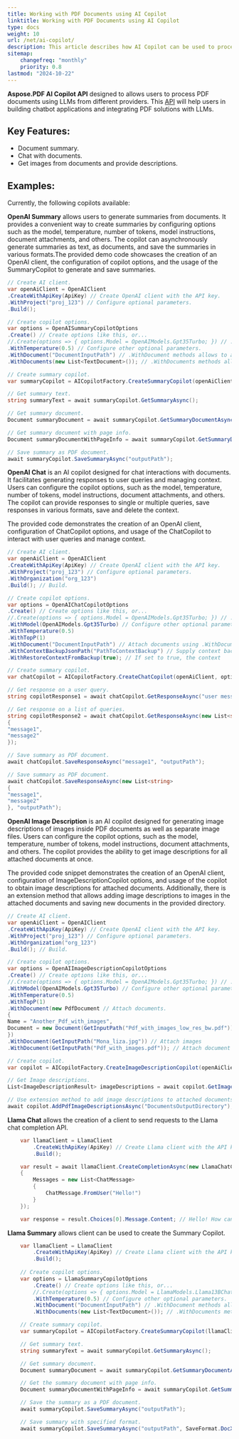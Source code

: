 ```yaml
---
title: Working with PDF Documents using AI Copilot
linktitle: Working with PDF Documents using AI Copilot
type: docs
weight: 10
url: /net/ai-copilot/
description: This article describes how AI Copilot can be used to process the PDF document with Aspose.PDF library.
sitemap:
    changefreq: "monthly"
    priority: 0.8
lastmod: "2024-10-22"
---
```


**Aspose.PDF AI Copilot API** designed to allows users to process PDF documents using LLMs from different providers. This [API](https://reference.aspose.com/pdf/net/aspose.pdf/) will help users in building chatbot applications and integrating PDF solutions with LLMs.

## Key Features:

* Document summary.
* Chat with documents.
* Get images from documents and provide descriptions.

## Examples:

Currently, the following copilots available:

**OpenAI Summary** allows users to generate summaries from documents. It provides a convenient way to create summaries by configuring options such as the model, temperature, number of tokens, model instructions, document attachments, and others. The copilot can asynchronously generate summaries as text, as documents, and save the summaries in various formats.The provided demo code showcases the creation of an OpenAI client, the configuration of copilot options, and the usage of the SummaryCopilot to generate and save summaries.

```cs
// Create AI client.
var openAiClient = OpenAIClient
.CreateWithApiKey(ApiKey) // Create OpenAI client with the API key.
.WithProject("proj_123") // Configure optional parameters.
.Build();

// Create copilot options.
var options = OpenAISummaryCopilotOptions
.Create() // Create options like this, or...
//.Create(options => { options.Model = OpenAIModels.Gpt35Turbo; }) // ...create using delegate.
.WithTemperature(0.5) // Configure other optional parameters.
.WithDocument("DocumentInputPath") // .WithDocument methods allows to add text, pdf and paths to documents.
.WithDocuments(new List<TextDocument>()); // .WithDocuments methods allows to add text, pdf and path collections.

// Create summary copilot.
var summaryCopilot = AICopilotFactory.CreateSummaryCopilot(openAiClient, options);

// Get summary text.
string summaryText = await summaryCopilot.GetSummaryAsync();

// Get summary document.
Document summaryDocument = await summaryCopilot.GetSummaryDocumentAsync();

// Get summary document with page info.
Document summaryDocumentWithPageInfo = await summaryCopilot.GetSummaryDocumentAsync(new PageInfo());

// Save summary as PDF document.
await summaryCopilot.SaveSummaryAsync("outputPath");
```

**OpenAI Chat** is an AI copilot designed for chat interactions with documents. It facilitates generating responses to user queries and managing context. Users can configure the copilot options, such as the model, temperature, number of tokens, model instructions, document attachments, and others. The copilot can provide responses to single or multiple queries, save responses in various formats, save and delete the context.

The provided code demonstrates the creation of an OpenAI client, configuration of ChatCopilot options, and usage of the ChatCopilot to interact with user queries and manage context.

```cs
// Create AI client.
var openAiClient = OpenAIClient
.CreateWithApiKey(ApiKey) // Create OpenAI client with the API key.
.WithProject("proj_123") // Configure optional parameters.
.WithOrganization("org_123")
.Build(); // Build.

// Create copilot options.
var options = OpenAIChatCopilotOptions
.Create() // Create options like this, or...
//.Create(options => { options.Model = OpenAIModels.Gpt35Turbo; }) // ...create using delegate.
.WithModel(OpenAIModels.Gpt35Turbo) // Configure other optional parameters.
.WithTemperature(0.5)
.WithTopP(1)
.WithDocument("DocumentInputPath") // Attach documents using .WithDocument(s) methods allows to add text, pdf and paths to documents.
.WithContextBackupJsonPath("PathToContextBackup") // Supply context backup to resume the conversation session.
.WithRestoreContextFromBackup(true); // If set to true, the context

// Create summary copilot.
var chatCopilot = AICopilotFactory.CreateChatCopilot(openAiClient, options);

// Get response on a user query.
string copilotResponse1 = await chatCopilot.GetResponseAsync("user message");

// Get response on a list of queries.
string copilotResponse2 = await chatCopilot.GetResponseAsync(new List<string>
{
"message1",
"message2"
});

// Save summary as PDF document.
await chatCopilot.SaveResponseAsync("message1", "outputPath");

// Save summary as PDF document.
await chatCopilot.SaveResponseAsync(new List<string>
{
"message1",
"message2"
}, "outputPath");
```

**OpenAI Image Description** is an AI copilot designed for generating image descriptions of images inside PDF documents as well as separate image files. Users can configure the copilot options, such as the model, temperature, number of tokens, model instructions, document attachments, and others. The copilot provides the ability to get image descriptions for all attached documents at once.

The provided code snippet demonstrates the creation of an OpenAI client, configuration of ImageDescriptionCopilot options, and usage of the copilot to obtain image descriptions for attached documents. Additionally, there is an extension method that allows adding image descriptions to images in the attached documents and saving new documents in the provided directory.

```cs
// Create AI client.
var openAiClient = OpenAIClient
.CreateWithApiKey(ApiKey) // Create OpenAI client with the API key.
.WithProject("proj_123") // Configure optional parameters.
.WithOrganization("org_123")
.Build(); // Build.

// Create copilot options.
var options = OpenAIImageDescriptionCopilotOptions
.Create() // Create options like this, or...
//.Create(options => { options.Model = OpenAIModels.Gpt35Turbo; }) // ...create using delegate.
.WithModel(OpenAIModels.Gpt35Turbo) // Configure other optional parameters.
.WithTemperature(0.5)
.WithTopP(1)
.WithDocument(new PdfDocument // Attach documents.
{
Name = "Another_Pdf_with_images",
Document = new Document(GetInputPath("Pdf_with_images_low_res_bw.pdf"))
})
.WithDocument(GetInputPath("Mona_liza.jpg")) // Attach images
.WithDocument(GetInputPath("Pdf_with_images.pdf")); // Attach document paths.

// Create copilot.
var copilot = AICopilotFactory.CreateImageDescriptionCopilot(openAiClient, options);

// Get Image descriptions.
List<ImageDescriptionResult> imageDescriptions = await copilot.GetImageDescriptionsAsync();

// Use extension method to add image descriptions to attached documents.
await copilot.AddPdfImageDescriptionsAsync("DocumentsOutputDirectory");
```

**Llama Chat** allows the creation of a client to send requests to the Llama chat completion API.

```cs
    var llamaClient = LlamaClient
        .CreateWithApiKey(ApiKey) // Create Llama client with the API key.
        .Build();

    var result = await llamaClient.CreateCompletionAsync(new LlamaChatCompletionRequest
    {
        Messages = new List<ChatMessage>
        {
            ChatMessage.FromUser("Hello!")
        }
    });

    var response = result.Choices[0].Message.Content; // Hello! How can I assist you today?
```

**Llama Summary** allows client can be used to create the Summary Copilot.

```cs
    var llamaClient = LlamaClient
        .CreateWithApiKey(ApiKey) // Create Llama client with the API key.
        .Build();
    
    // Create copilot options.
    var options = LlamaSummaryCopilotOptions
        .Create() // Create options like this, or...
        //.Create(options => { options.Model = LlamaModels.Llama13BChat; }) // ...create using delegate.
        .WithTemperature(0.5) // Configure other optional parameters.
        .WithDocument("DocumentInputPath") // .WithDocument methods allow to add text, pdf, and paths to documents.
        .WithDocuments(new List<TextDocument>()); // .WithDocuments methods allow to add text, pdf and path collections.

    // Create summary copilot.
    var summaryCopilot = AICopilotFactory.CreateSummaryCopilot(llamaClient, options);

    // Get summary text.
    string summaryText = await summaryCopilot.GetSummaryAsync();

    // Get summary document.
    Document summaryDocument = await summaryCopilot.GetSummaryDocumentAsync();

    // Get the summary document with page info.
    Document summaryDocumentWithPageInfo = await summaryCopilot.GetSummaryDocumentAsync(new PageInfo());

    // Save the summary as a PDF document.
    await summaryCopilot.SaveSummaryAsync("outputPath");

    // Save summary with specified format.
    await summaryCopilot.SaveSummaryAsync("outputPath", SaveFormat.DocX);
```